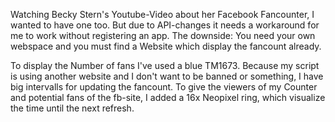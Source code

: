 Watching Becky Stern's Youtube-Video about her Facebook Fancounter, I wanted to have one too. 
But due to API-changes it needs a workaround for me to work without registering an app. 
The downside: You need your own webspace and you must find a Website which display the fancount already.

To display the Number of fans I've used a blue TM1673. 
Because my script is using another website and I don't want to be banned or something, I have big intervalls for updating the fancount.
To give the viewers of my Counter and potential fans of the fb-site, I added a 16x Neopixel ring, which visualize the time until the next refresh.
